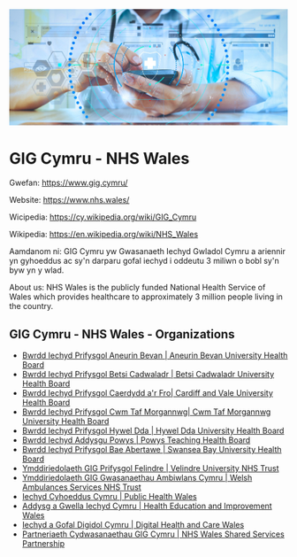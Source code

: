 <img src="gig-cymru-nhs-wales.jpg" alt="GIG Cymru - NHS Wales">

# GIG Cymru - NHS Wales

Gwefan: https://www.gig.cymru/

Website: https://www.nhs.wales/

Wicipedia: https://cy.wikipedia.org/wiki/GIG_Cymru

Wikipedia: https://en.wikipedia.org/wiki/NHS_Wales

Aamdanom ni: GIG Cymru yw Gwasanaeth Iechyd Gwladol Cymru a ariennir yn gyhoeddus ac sy'n darparu gofal iechyd i oddeutu 3 miliwn o bobl sy'n byw yn y wlad. 

About us: NHS Wales is the publicly funded National Health Service of Wales which provides healthcare to approximately 3 million people living in the country.


## GIG Cymru - NHS Wales - Organizations

* [Bwrdd Iechyd Prifysgol Aneurin Bevan | Aneurin Bevan University Health Board](https://abuhb.nhs.wales/)
* [Bwrdd Iechyd Prifysgol Betsi Cadwaladr | Betsi Cadwaladr University Health Board](https://bcuhb.nhs.wales/)
* [Bwrdd Iechyd Prifysgol Caerdydd a'r Fro| Cardiff and Vale University Health Board](https://cavuhb.nhs.wales/)
* [Bwrdd Iechyd Prifysgol Cwm Taf Morgannwg| Cwm Taf Morgannwg University Health Board ](https://ctmuhb.nhs.wales/)
* [Bwrdd Iechyd Prifysgol Hywel Dda | Hywel Dda University Health Board ](https://hduhb.nhs.wales/)
* [Bwrdd Iechyd Addysgu Powys | Powys Teaching Health Board](https://pthb.nhs.wales/)
* [Bwrdd Iechyd Prifysgol Bae Abertawe | Swansea Bay University Health Board](https://sbuhb.nhs.wales/)
* [Ymddiriedolaeth GIG Prifysgol Felindre | Velindre University NHS Trust](https://velindre.nhs.wales/)
* [Ymddiriedolaeth GIG Gwasanaethau Ambiwlans Cymru | Welsh Ambulances Services NHS Trust](https://ambulance.nhs.wales/)
* [Iechyd Cyhoeddus Cymru | Public Health Wales](https://phw.nhs.wales/)
* [Addysg a Gwella Iechyd Cymru | Health Education and Improvement Wales](https://heiw.nhs.wales/)
* [Iechyd a Gofal Digidol Cymru | Digital Health and Care Wales](https://dhcw.nhs.wales/)
* [Partneriaeth Cydwasanaethau GIG Cymru | NHS Wales Shared Services Partnership](https://nwssp.nhs.wales/)
